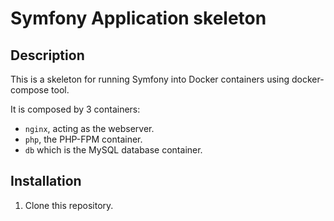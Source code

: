 # Symfony Application skeleton

## Description

This is a skeleton for running Symfony into Docker containers using docker-compose tool.

It is composed by 3 containers:

- `nginx`, acting as the webserver.
- `php`, the PHP-FPM container.
- `db` which is the MySQL database container.

## Installation

1. Clone this repository.

